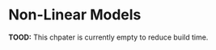 # Non-Linear Models

**TOOD:** This chpater is currently empty to reduce build time.

<!-- Some notes: -->

<!-- - Currently, most of this code is similar to that of the non-linear chapter of ISLR. It will likely change in the future. -->
<!-- - GAMs and `caret` have some issues working together! -->
<!-- - These are currently notes without narrative. -->

<!-- ```{r load_library} -->
<!-- library(ISLR) -->
<!-- ``` -->

<!-- ## Polynomial Regression -->

<!-- ```{r} -->
<!-- fit_poly_4 = lm(wage ~ poly(age, 4), data = Wage) -->
<!-- summary(fit_poly_4) -->
<!-- ``` -->

<!-- ```{r} -->
<!-- fit_poly_4_raw = lm(wage ~ poly(age, 4, raw = TRUE), data = Wage) -->
<!-- summary(fit_poly_4_raw) -->
<!-- ``` -->

<!-- ```{r} -->
<!-- coef(fit_poly_4) -->
<!-- coef(fit_poly_4_raw) -->
<!-- plot(fitted(fit_poly_4), fitted(fit_poly_4_raw)) -->
<!-- ``` -->


<!-- ```{r plot_poly_fit} -->
<!-- age_lower = range(Wage$age)[1] -->
<!-- age_upper = range(Wage$age)[2] -->
<!-- age_grid = seq(from = age_lower, to = age_upper, by = 1) -->

<!-- age_pred = predict(fit_poly_4, newdata = data.frame(age = age_grid), se = TRUE) -->
<!-- age_se_bands = cbind(age_pred$fit + 2 * age_pred$se.fit, age_pred$fit - 2 * age_pred$se.fit) -->

<!-- plot(wage ~ age, data = Wage, -->
<!--   cex = .5, col = "darkgrey", -->
<!--   xlab = "Age", ylab = "Wage" -->
<!-- ) -->
<!-- lines(age_grid, age_pred$fit, lwd = 2, col = "dodgerblue") -->
<!-- matlines(age_grid, age_se_bands, lwd = 1, col = "dodgerblue", lty = 3) -->
<!-- ``` -->

<!-- ### ANOVA -->

<!-- ```{r anova} -->
<!-- fit_a = lm(wage ~ education, data = Wage) -->
<!-- fit_b = lm(wage ~ education + age, data = Wage) -->
<!-- fit_c = lm(wage ~ education + poly(age, 2), data = Wage) -->
<!-- fit_d = lm(wage ~ education + poly(age, 3), data = Wage) -->
<!-- anova(fit_a, fit_b, fit_c, fit_d) -->
<!-- ``` -->

<!-- ## Logistic Regression, Polynomial Terms -->

<!-- ```{r logistic} -->
<!-- glm_poly_4 = glm(I(wage > 250) ~ poly(age, 4), data = Wage, family = binomial) -->
<!-- summary(glm_poly_4) -->
<!-- ``` -->

<!-- ```{r} -->
<!-- glm_pred = predict(glm_poly_4, newdata = data.frame(age = age_grid), se = TRUE) -->
<!-- glm_se_bands = cbind(fit = glm_pred$fit, -->
<!--                      lower = glm_pred$fit - 2 * glm_pred$se.fit, -->
<!--                      upper = glm_pred$fit + 2 * glm_pred$se.fit) -->

<!-- glm_prob_bands = exp(glm_se_bands) / (1 + exp(glm_se_bands)) -->
<!-- matplot(age_grid, glm_prob_bands, -->
<!--         lwd = c(2, 1, 1), lty = c(1, 2, 2), -->
<!--         type = "l", col = "dodgerblue", -->
<!--         ylim = c(0, 0.1)) -->
<!-- points(jitter(Wage$age), I((Wage$wage > 250) / 10), -->
<!--        cex = .5, pch = "|", col = "darkgrey" -->
<!-- ) -->
<!-- ``` -->

<!-- ## Step Functions -->

<!-- ```{r step_functions} -->
<!-- table(cut(Wage$age, 4)) -->
<!-- step_fit = lm(wage ~ cut(age, 4), data = Wage) -->
<!-- age_pred = predict(step_fit, newdata = data.frame(age = age_grid), se = TRUE) -->
<!-- coef(summary(step_fit)) -->

<!-- plot(wage ~ age, data = Wage, -->
<!--      cex = .5, col = "darkgrey", -->
<!--      xlab = "Age", ylab = "Wage" -->
<!-- ) -->
<!-- lines(age_grid, age_pred$fit, col = "dodgerblue", lwd = 3) -->
<!-- ``` -->










<!-- ### Smoothing Splines -->

<!-- ```{r smooth_spline, message=FALSE, warning=FALSE} -->
<!-- library(splines) -->
<!-- ss_age = smooth.spline(Wage$age, Wage$wage, df = 28) -->
<!-- plot(wage ~ age, data = Wage, -->
<!--      cex = .5, col = "darkgrey", -->
<!--      xlab = "Age", ylab = "Wage" -->
<!-- ) -->
<!-- lines(ss_age, col = "darkorange", lwd = 2) -->

<!-- ss_age_cv = smooth.spline(Wage$age, Wage$wage, cv = TRUE) -->
<!-- ss_age_cv -->
<!-- lines(ss_age_cv, col = "dodgerblue", lwd = 2) -->
<!-- ``` -->


<!-- ## Local Regression -->


<!-- ```{r local} -->
<!-- plot(wage ~ age, data = Wage, -->
<!--      cex = .5, col = "darkgrey", -->
<!--      xlab = "Age", ylab = "Wage" -->
<!-- ) -->
<!-- title("Local Regression") -->
<!-- local_span_01 = loess(wage ~ age, span = .1, data = Wage) -->
<!-- local_span_09 = loess(wage ~ age, span = .9, data = Wage) -->
<!-- lines(age_grid, predict(local_span_01, data.frame(age = age_grid)), -->
<!--       col = "darkorange", lwd = 2) -->
<!-- lines(age_grid, predict(local_span_09, data.frame(age = age_grid)), -->
<!--       col = "dodgerblue", lwd = 2) -->
<!-- legend("topright", legend = c("Span = 0.1", "Span = 0.9"), -->
<!--        col = c("darkorange", "dodgerblue"), lty = 1, lwd = 2, cex = .8) -->
<!-- ``` -->






<!-- ## Generalized Additive Models (GAMs) -->


<!-- ```{r} -->
<!-- library(gam) -->
<!-- gam_fit = gam(wage ~ s(age, 4) + s(year, 4) + education, data = Wage) -->
<!-- par(mfrow = c(1, 3)) -->
<!-- plot(gam_fit, se = TRUE, col = "darkorange", lwd = 2) -->
<!-- ``` -->

<!-- ```{r} -->
<!-- gam_fit_small = gam(wage ~ s(age, 4) + education, data = Wage) -->
<!-- anova(gam_fit_small, gam_fit, test = "F") -->
<!-- ``` -->

<!-- ```{r} -->
<!-- gam_log = gam(I(wage > 250) ~ s(age, 4) + s(year, 4) + education, -->
<!--               family = binomial, data = Wage) -->
<!-- par(mfrow = c(1, 3)) -->
<!-- plot(gam_log) -->
<!-- par(mfrow = c(1, 3)) -->
<!-- plot(gam_log, se = TRUE, col = "dodgerblue") -->
<!-- ``` -->



<!-- ### GAMs in `caret` -->

<!-- ```{r, message=FALSE, warning=FALSE} -->
<!-- set.seed(430) -->
<!-- library(caret) -->
<!-- library(MASS) -->
<!-- bos_idx = createDataPartition(Boston$medv, p = 0.75, list = FALSE) -->
<!-- bos_trn = Boston[bos_idx, ] -->
<!-- bos_tst = Boston[-bos_idx, ] -->
<!-- ``` -->

<!-- ```{r} -->
<!-- cv_5 = trainControl(method = "cv", number = 5) -->
<!-- gam_grid = expand.grid(df = 1:10) -->
<!-- gam_train = train(medv ~ ., data = bos_trn, trControl = cv_5,  -->
<!--                   method = "gamSpline", tuneGrid = gam_grid) -->
<!-- plot(gam_train) -->
<!-- ``` -->


<!-- ```{r} -->
<!-- gam_train -->
<!-- ``` -->



<!-- ## External Links -->

<!-- - [GAM: The Predictive Modeling Silver Bullet](http://multithreaded.stitchfix.com/blog/2015/07/30/gam/) -->


<!-- ## RMarkdown -->

<!-- The RMarkdown file for this chapter can be found [**here**](18-nonlin.Rmd). The file was created using `R` version 4.0.2 and the following packages: -->

<!-- - Base Packages, Attached -->

<!-- ```{r, echo = FALSE} -->
<!-- sessionInfo()$basePkgs -->
<!-- ``` -->

<!-- - Additional Packages, Attached -->

<!-- ```{r, echo = FALSE} -->
<!-- names(sessionInfo()$otherPkgs) -->
<!-- ``` -->

<!-- - Additional Packages, Not Attached -->

<!-- ```{r, echo = FALSE} -->
<!-- names(sessionInfo()$loadedOnly) -->
<!-- ``` -->


